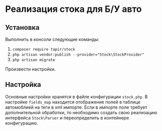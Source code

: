 # Реализация стока для Б/У авто

## Установка
Выполнить в консоли следующие команды:
1) `composer require tapir/stock`
2) `php artisan vendor:publish --provider="Stock\StockProvider"`
3) `php artisan migrate`

Произвести настройки.

## Настройка
Основные настройки хранятся в файле конфигурации `stock.php`. В настройке `fields_map` находится отображение полей в таблице автомоблией на теги в xml импорте.
Если в импорте поле требует дополнительной обработки, то необходимо создать свою реализацию интерфейса `Stock\Parser` и переопределить в контейнере конфигурацию.
